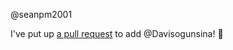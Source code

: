 @seanpm2001 

I've put up [a pull request](https://github.com/seanpm2001/seanpm2001/pull/31) to add @Davisogunsina! :tada:
